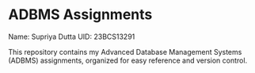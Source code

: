 # ADBMS Assignments  
Name: Supriya Dutta
UID: 23BCS13291

This repository contains my Advanced Database Management Systems (ADBMS) assignments, organized for easy reference and version control.